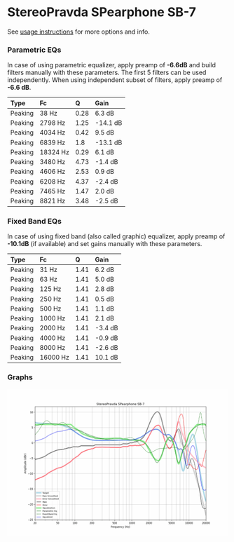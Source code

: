 # StereoPravda SPearphone SB-7
See [usage instructions](https://github.com/jaakkopasanen/AutoEq#usage) for more options and info.

### Parametric EQs
In case of using parametric equalizer, apply preamp of **-6.6dB** and build filters manually
with these parameters. The first 5 filters can be used independently.
When using independent subset of filters, apply preamp of **-6.6 dB**.

| Type    | Fc       |    Q | Gain     |
|:--------|:---------|:-----|:---------|
| Peaking | 38 Hz    | 0.28 | 6.3 dB   |
| Peaking | 2798 Hz  | 1.25 | -14.1 dB |
| Peaking | 4034 Hz  | 0.42 | 9.5 dB   |
| Peaking | 6839 Hz  | 1.8  | -13.1 dB |
| Peaking | 18324 Hz | 0.29 | 6.1 dB   |
| Peaking | 3480 Hz  | 4.73 | -1.4 dB  |
| Peaking | 4606 Hz  | 2.53 | 0.9 dB   |
| Peaking | 6208 Hz  | 4.37 | -2.4 dB  |
| Peaking | 7465 Hz  | 1.47 | 2.0 dB   |
| Peaking | 8821 Hz  | 3.48 | -2.5 dB  |

### Fixed Band EQs
In case of using fixed band (also called graphic) equalizer, apply preamp of **-10.1dB**
(if available) and set gains manually with these parameters.

| Type    | Fc       |    Q | Gain    |
|:--------|:---------|:-----|:--------|
| Peaking | 31 Hz    | 1.41 | 6.2 dB  |
| Peaking | 63 Hz    | 1.41 | 5.0 dB  |
| Peaking | 125 Hz   | 1.41 | 2.8 dB  |
| Peaking | 250 Hz   | 1.41 | 0.5 dB  |
| Peaking | 500 Hz   | 1.41 | 1.1 dB  |
| Peaking | 1000 Hz  | 1.41 | 2.1 dB  |
| Peaking | 2000 Hz  | 1.41 | -3.4 dB |
| Peaking | 4000 Hz  | 1.41 | -0.9 dB |
| Peaking | 8000 Hz  | 1.41 | -2.6 dB |
| Peaking | 16000 Hz | 1.41 | 10.1 dB |

### Graphs
![](./StereoPravda%20SPearphone%20SB-7.png)